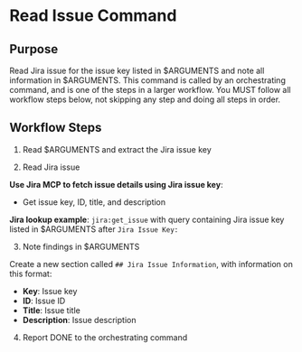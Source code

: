 # Read Issue Command

## Purpose

Read Jira issue for the issue key listed in $ARGUMENTS and note all information in $ARGUMENTS.
This command is called by an orchestrating command, and is one of the steps in a larger workflow.
You MUST follow all workflow steps below, not skipping any step and doing all steps in order.

## Workflow Steps

1. Read $ARGUMENTS and extract the Jira issue key

2. Read Jira issue

**Use Jira MCP to fetch issue details using Jira issue key**:
- Get issue key, ID, title, and description

**Jira lookup example**: `jira:get_issue` with query containing Jira issue key listed in $ARGUMENTS after `Jira Issue Key:`

3. Note findings in $ARGUMENTS

Create a new section called `## Jira Issue Information`, with information on this format:
- **Key**: Issue key
- **ID**: Issue ID
- **Title**: Issue title
- **Description**: Issue description

4. Report DONE to the orchestrating command
